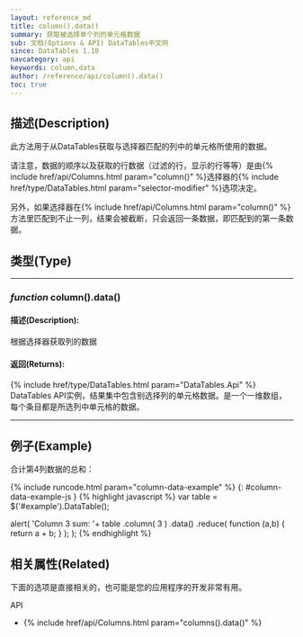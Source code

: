 ```yaml
---
layout: reference_md
title: column().data()
summary: 获取被选择单个列的单元格数据
sub: 文档(Options & API) DataTables中文网
since: DataTables 1.10
navcategory: api
keywords: column,data
author: /reference/api/column().data()
toc: true
---
```


## 描述(Description)
此方法用于从DataTables获取与选择器匹配的列中的单元格所使用的数据。

请注意，数据的顺序以及获取的行数据（过滤的行，显示的行等等）是由{% include href/api/Columns.html param="column()" %}选择器的{% include href/type/DataTables.html param="selector-modifier" %}选项决定。

另外，如果选择器在{% include href/api/Columns.html param="column()" %}方法里匹配到不止一列，结果会被截断，只会返回一条数据，即匹配到的第一条数据。




## 类型(Type)

---
    
### _function_ **column().data()**   

#### 描述(Description):

根据选择器获取列的数据

#### 返回(Returns):
{% include href/type/DataTables.html param="DataTables.Api" %}
DataTables API实例，结果集中包含别选择列的单元格数据。是一个一维数组，每个条目都是所选列中单元格的数据。

--- 
    
## 例子(Example)


合计第4列数据的总和：

{% include runcode.html param="column-data-example" %}
{: #column-data-example-js }
{% highlight javascript %}
var table = $('#example').DataTable();

alert( 'Column 3 sum: '+
    table
        .column( 3 )
        .data()
        .reduce( function (a,b) {
            return a + b;
        } );
);
{% endhighlight %}



## 相关属性(Related)
下面的选项是直接相关的，也可能是您的应用程序的开发非常有用。

API

- {% include href/api/Columns.html param="columns().data()" %}


